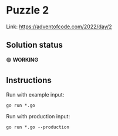 # Puzzle 2

Link: https://adventofcode.com/2022/day/2

## Solution status

🟢 **WORKING**

## Instructions

Run with example input:

```shell
go run *.go
```

Run with production input:

```shell
go run *.go --production
```
